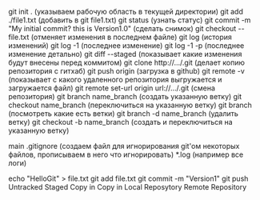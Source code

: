 git init . (указываем рабочую область в текущей директории)
git add ./file1.txt (добавить в git file1.txt)
git status (узнать статус)
git commit -m "My initial commit? this is Version1.0" (сделать снимок)
git checkout -- file.txt (отменяет изменения в последнем файле)
git log (история изменений)
git log -1 (последнее изменение)
git log -1 -p (последнее изменение детально)
git diff --staged (показывает какие изменения будут внесены перед коммитом)
git clone http://.../.git (делает копию репозитория с гитхаб)
git push origin (загрузка в github)
git remote -v (показывает с какого удаленного репозитория выгружается и загружается файл)
git remote set-url origin url://.../.git (смена репозитория)
git branch name_branch (создать указанную ветку)
git checkout name_branch (переключиться на указанную ветку)
git branch (посмотреть какие есть ветки)
git branch -d name_branch (удалить ветку)
git checkout -b name_branch (создать и переключиться на указанную ветку)




main
.gitignore (создаем файл для игнорирования git'ом некоторых файлов, прописываем в него что игнорировать)
*.log (например все логи)


 echo "HelloGit" > file.txt 		git add file.txt		git commit -m "Version1"		git push
       	 Untracked			     Staged				Copy in 			 Copy in
									    Local Reposytory		     Remote Repository

